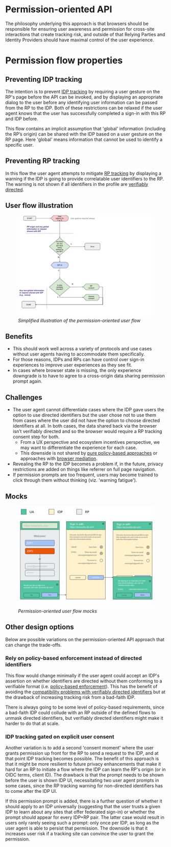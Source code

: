 # Permission-oriented API

The philosophy underlying this approach is that browsers should be responsible for ensuring user awareness and permission for cross-site interactions that create tracking risk, and outside of that Relying Parties and Identity Providers should have maximal control of the user experience.

# Permission flow properties

## Preventing IDP tracking
The intention is to prevent [IDP tracking](glossary.md#idp-tracking) by requiring a user gesture on the RP's page before the API can be invoked, and by displaying an appropriate dialog to the user before any identifying user information can be passed from the RP to the IDP. Both of these restrictions can be relaxed if the user agent knows that the user has successfully completed a sign-in with this RP and IDP before.

This flow contains an implicit assumption that 'global' information (including the RP’s origin) can be shared with the IDP based on a user gesture on the RP page. Here 'global' means information that cannot be used to identify a specific user.

## Preventing RP tracking
In this flow the user agent attempts to mitigate [RP tracking](glossary.md#rp-tracking) by displaying a warning if the IDP is going to provide correlatable user identifiers to the RP. The warning is not shown if all identifiers in the profile are [verifiably directed](directed_identifiers.md#verifiably-directed-identifiers).

## User flow illustration
<figure>
  <img src="./static/permission_based_flow.svg"/>
  <figcaption><em>Simplified illustration of the permission-oriented user flow</em></figcaption>
</figure>

## Benefits
* This should work well across a variety of protocols and use cases without user agents having to accommodate them specifically.
* For those reasons, IDPs and RPs can have control over sign-in experiences to improve user experiences as they see fit.
* In cases where browser state is missing, the only experience downgrade is to have to agree to a cross-origin data sharing permission prompt again.

## Challenges
* The user agent cannot differentiate cases where the IDP gave users the option to use directed identifiers but the user chose not to use them from cases where the user did not have the option to choose directed identifiers at all. In both cases, the data shared back via the browser isn’t verifiably directed and so the browser would require a RP tracking consent step for both.
  * From a UX perspective and ecosystem incentives perspective, we may want to differentiate the experience for each case.
  * This downside is not shared by [pure policy-based approaches](#rely-on-policy-based-enforcement-instead-of-directed-identifiers) or approaches with [browser mediation](mediation_oriented_api.md).
* Revealing the RP to the IDP becomes a problem if, in the future, privacy restrictions are added on things like referrer on full page navigation.
* If permission prompts are too frequent, users may become trained to click through them without thinking (viz. 'warning fatigue').

## Mocks

<figure>
  <img src="./static/mock19.svg"/>
  <figcaption><em>Permission-oriented user flow mocks</em></figcaption>
</figure>

## Other design options

Below are possible variations on the permission-oriented API approach that can change the trade-offs.

### Rely on policy-based enforcement instead of directed identifiers
This flow would change minimally if the user agent could accept an IDP's assertion on whether identifiers are directed without them conforming to a verifiable format (i.e. [policy-based enforcement](directed_identifiers.md#policy-based-approach)). This has the benefit of avoiding the [compatibility problems with verifiably directed identifiers](directed_identifiers.md#caveats-of-verifiably-directed-identifiers) but at the drawback of increasing tracking risk from a bad-faith IDP.

There is always going to be some level of policy-based requirements, since a bad-faith IDP could collude with an RP outside of the defined flows to unmask directed identifiers, but verifiably directed identifiers might make it harder to do that at scale.

### IDP tracking gated on explicit user consent
Another variation is to add a second 'consent moment' where the user grants permission up front for the RP to send a request to the IDP, and at that point IDP tracking becomes possible. The benefit of this approach is that it might be more resilient to future privacy enhancements that make it hard for an RP to initiate a flow where the IDP can learn the RP's origin (or in OIDC terms, client ID). The drawback is that the prompt needs to be shown before the user is shown IDP UI, necessitating two user agent prompts in some cases, since the RP tracking warning for non-directed identifiers has to come after the IDP UI.

If this permission prompt is added, there is a further question of whether it should apply to an IDP universally (suggesting that the user trusts a given IDP to learn about any sites that offer federated sign-in) or whether the prompt should appear for every IDP+RP pair. The latter case would result in users only rarely seeing such a prompt: only once per IDP, as long as the user agent is able to persist that permission. The downside is that it increases user risk if a tracking site can convince the user to grant the permission.

